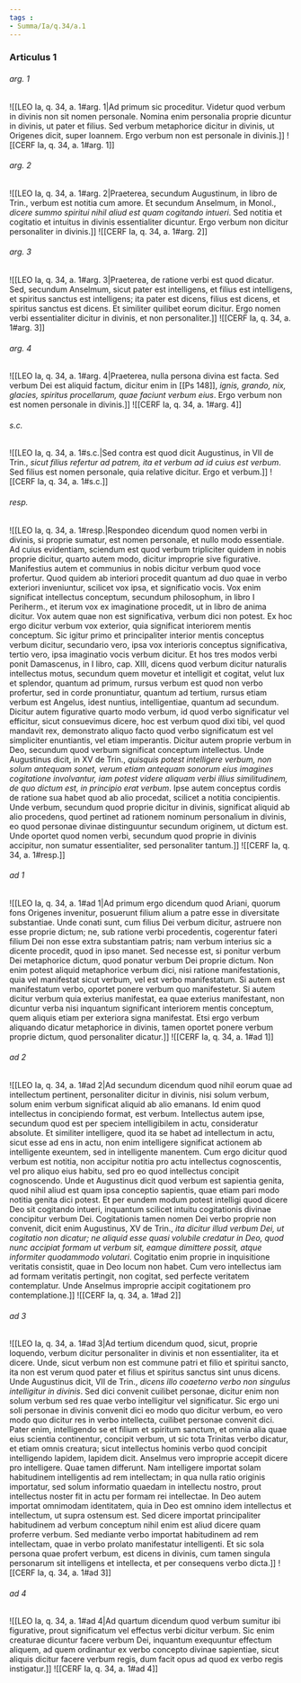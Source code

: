 ```yaml
---
tags : 
- Summa/Ia/q.34/a.1
---
```


### Articulus 1

###### arg. 1
![[LEO Ia, q. 34, a. 1#arg. 1|Ad primum sic proceditur. Videtur quod verbum in divinis non sit nomen personale. Nomina enim personalia proprie dicuntur in divinis, ut pater et filius. Sed verbum metaphorice dicitur in divinis, ut Origenes dicit, super Ioannem. Ergo verbum non est personale in divinis.]]
![[CERF Ia, q. 34, a. 1#arg. 1]]

###### arg. 2
![[LEO Ia, q. 34, a. 1#arg. 2|Praeterea, secundum Augustinum, in libro de Trin., verbum est notitia cum amore. Et secundum Anselmum, in Monol., *dicere summo spiritui nihil aliud est quam cogitando intueri*. Sed notitia et cogitatio et intuitus in divinis essentialiter dicuntur. Ergo verbum non dicitur personaliter in divinis.]]
![[CERF Ia, q. 34, a. 1#arg. 2]]

###### arg. 3
![[LEO Ia, q. 34, a. 1#arg. 3|Praeterea, de ratione verbi est quod dicatur. Sed, secundum Anselmum, sicut pater est intelligens, et filius est intelligens, et spiritus sanctus est intelligens; ita pater est dicens, filius est dicens, et spiritus sanctus est dicens. Et similiter quilibet eorum dicitur. Ergo nomen verbi essentialiter dicitur in divinis, et non personaliter.]]
![[CERF Ia, q. 34, a. 1#arg. 3]]

###### arg. 4
![[LEO Ia, q. 34, a. 1#arg. 4|Praeterea, nulla persona divina est facta. Sed verbum Dei est aliquid factum, dicitur enim in [[Ps 148]], *ignis, grando, nix, glacies, spiritus procellarum, quae faciunt verbum eius*. Ergo verbum non est nomen personale in divinis.]]
![[CERF Ia, q. 34, a. 1#arg. 4]]

###### s.c.
![[LEO Ia, q. 34, a. 1#s.c.|Sed contra est quod dicit Augustinus, in VII de Trin., *sicut filius refertur ad patrem, ita et verbum ad id cuius est verbum*. Sed filius est nomen personale, quia relative dicitur. Ergo et verbum.]]
![[CERF Ia, q. 34, a. 1#s.c.]]

###### resp.
![[LEO Ia, q. 34, a. 1#resp.|Respondeo dicendum quod nomen verbi in divinis, si proprie sumatur, est nomen personale, et nullo modo essentiale. Ad cuius evidentiam, sciendum est quod verbum tripliciter quidem in nobis proprie dicitur, quarto autem modo, dicitur improprie sive figurative. Manifestius autem et communius in nobis dicitur verbum quod voce profertur. Quod quidem ab interiori procedit quantum ad duo quae in verbo exteriori inveniuntur, scilicet vox ipsa, et significatio vocis. Vox enim significat intellectus conceptum, secundum philosophum, in libro I Periherm., et iterum vox ex imaginatione procedit, ut in libro de anima dicitur. Vox autem quae non est significativa, verbum dici non potest. Ex hoc ergo dicitur verbum vox exterior, quia significat interiorem mentis conceptum. Sic igitur primo et principaliter interior mentis conceptus verbum dicitur, secundario vero, ipsa vox interioris conceptus significativa, tertio vero, ipsa imaginatio vocis verbum dicitur. Et hos tres modos verbi ponit Damascenus, in I libro, cap. XIII, dicens quod verbum dicitur naturalis intellectus motus, secundum quem movetur et intelligit et cogitat, velut lux et splendor, quantum ad primum, rursus verbum est quod non verbo profertur, sed in corde pronuntiatur, quantum ad tertium, rursus etiam verbum est Angelus, idest nuntius, intelligentiae, quantum ad secundum. Dicitur autem figurative quarto modo verbum, id quod verbo significatur vel efficitur, sicut consuevimus dicere, hoc est verbum quod dixi tibi, vel quod mandavit rex, demonstrato aliquo facto quod verbo significatum est vel simpliciter enuntiantis, vel etiam imperantis. Dicitur autem proprie verbum in Deo, secundum quod verbum significat conceptum intellectus. Unde Augustinus dicit, in XV de Trin., *quisquis potest intelligere verbum, non solum antequam sonet, verum etiam antequam sonorum eius imagines cogitatione involvantur, iam potest videre aliquam verbi illius similitudinem, de quo dictum est, in principio erat verbum*. Ipse autem conceptus cordis de ratione sua habet quod ab alio procedat, scilicet a notitia concipientis. Unde verbum, secundum quod proprie dicitur in divinis, significat aliquid ab alio procedens, quod pertinet ad rationem nominum personalium in divinis, eo quod personae divinae distinguuntur secundum originem, ut dictum est. Unde oportet quod nomen verbi, secundum quod proprie in divinis accipitur, non sumatur essentialiter, sed personaliter tantum.]]
![[CERF Ia, q. 34, a. 1#resp.]]

###### ad 1
![[LEO Ia, q. 34, a. 1#ad 1|Ad primum ergo dicendum quod Ariani, quorum fons Origenes invenitur, posuerunt filium alium a patre esse in diversitate substantiae. Unde conati sunt, cum filius Dei verbum dicitur, astruere non esse proprie dictum; ne, sub ratione verbi procedentis, cogerentur fateri filium Dei non esse extra substantiam patris; nam verbum interius sic a dicente procedit, quod in ipso manet. Sed necesse est, si ponitur verbum Dei metaphorice dictum, quod ponatur verbum Dei proprie dictum. Non enim potest aliquid metaphorice verbum dici, nisi ratione manifestationis, quia vel manifestat sicut verbum, vel est verbo manifestatum. Si autem est manifestatum verbo, oportet ponere verbum quo manifestetur. Si autem dicitur verbum quia exterius manifestat, ea quae exterius manifestant, non dicuntur verba nisi inquantum significant interiorem mentis conceptum, quem aliquis etiam per exteriora signa manifestat. Etsi ergo verbum aliquando dicatur metaphorice in divinis, tamen oportet ponere verbum proprie dictum, quod personaliter dicatur.]]
![[CERF Ia, q. 34, a. 1#ad 1]]

###### ad 2
![[LEO Ia, q. 34, a. 1#ad 2|Ad secundum dicendum quod nihil eorum quae ad intellectum pertinent, personaliter dicitur in divinis, nisi solum verbum, solum enim verbum significat aliquid ab alio emanans. Id enim quod intellectus in concipiendo format, est verbum. Intellectus autem ipse, secundum quod est per speciem intelligibilem in actu, consideratur absolute. Et similiter intelligere, quod ita se habet ad intellectum in actu, sicut esse ad ens in actu, non enim intelligere significat actionem ab intelligente exeuntem, sed in intelligente manentem. Cum ergo dicitur quod verbum est notitia, non accipitur notitia pro actu intellectus cognoscentis, vel pro aliquo eius habitu, sed pro eo quod intellectus concipit cognoscendo. Unde et Augustinus dicit quod verbum est sapientia genita, quod nihil aliud est quam ipsa conceptio sapientis, quae etiam pari modo notitia genita dici potest. Et per eundem modum potest intelligi quod dicere Deo sit cogitando intueri, inquantum scilicet intuitu cogitationis divinae concipitur verbum Dei. Cogitationis tamen nomen Dei verbo proprie non convenit, dicit enim Augustinus, XV de Trin., *ita dicitur illud verbum Dei, ut cogitatio non dicatur; ne aliquid esse quasi volubile credatur in Deo, quod nunc accipiat formam ut verbum sit, eamque dimittere possit, atque informiter quodammodo volutari*. Cogitatio enim proprie in inquisitione veritatis consistit, quae in Deo locum non habet. Cum vero intellectus iam ad formam veritatis pertingit, non cogitat, sed perfecte veritatem contemplatur. Unde Anselmus improprie accipit cogitationem pro contemplatione.]]
![[CERF Ia, q. 34, a. 1#ad 2]]

###### ad 3
![[LEO Ia, q. 34, a. 1#ad 3|Ad tertium dicendum quod, sicut, proprie loquendo, verbum dicitur personaliter in divinis et non essentialiter, ita et dicere. Unde, sicut verbum non est commune patri et filio et spiritui sancto, ita non est verum quod pater et filius et spiritus sanctus sint unus dicens. Unde Augustinus dicit, VII de Trin., *dicens illo coaeterno verbo non singulus intelligitur in divinis*. Sed dici convenit cuilibet personae, dicitur enim non solum verbum sed res quae verbo intelligitur vel significatur. Sic ergo uni soli personae in divinis convenit dici eo modo quo dicitur verbum, eo vero modo quo dicitur res in verbo intellecta, cuilibet personae convenit dici. Pater enim, intelligendo se et filium et spiritum sanctum, et omnia alia quae eius scientia continentur, concipit verbum, ut sic tota Trinitas verbo dicatur, et etiam omnis creatura; sicut intellectus hominis verbo quod concipit intelligendo lapidem, lapidem dicit. Anselmus vero improprie accepit dicere pro intelligere. Quae tamen differunt. Nam intelligere importat solam habitudinem intelligentis ad rem intellectam; in qua nulla ratio originis importatur, sed solum informatio quaedam in intellectu nostro, prout intellectus noster fit in actu per formam rei intellectae. In Deo autem importat omnimodam identitatem, quia in Deo est omnino idem intellectus et intellectum, ut supra ostensum est. Sed dicere importat principaliter habitudinem ad verbum conceptum nihil enim est aliud dicere quam proferre verbum. Sed mediante verbo importat habitudinem ad rem intellectam, quae in verbo prolato manifestatur intelligenti. Et sic sola persona quae profert verbum, est dicens in divinis, cum tamen singula personarum sit intelligens et intellecta, et per consequens verbo dicta.]]
![[CERF Ia, q. 34, a. 1#ad 3]]

###### ad 4
![[LEO Ia, q. 34, a. 1#ad 4|Ad quartum dicendum quod verbum sumitur ibi figurative, prout significatum vel effectus verbi dicitur verbum. Sic enim creaturae dicuntur facere verbum Dei, inquantum exequuntur effectum aliquem, ad quem ordinantur ex verbo concepto divinae sapientiae, sicut aliquis dicitur facere verbum regis, dum facit opus ad quod ex verbo regis instigatur.]]
![[CERF Ia, q. 34, a. 1#ad 4]]

